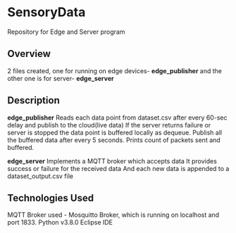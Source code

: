 # SensoryData
Repository for Edge and Server program

Overview
-----------------
2 files created, one for running on edge devices- **edge_publisher** and the other one is for server- **edge_server**

Description
-----------------
**edge_publisher**
Reads each data point from dataset.csv after every 60-sec delay and publish to the cloud(live data)
If the server returns failure or server is stopped the data point is buffered locally as dequeue. 
Publish all the buffered data after every 5 seconds.
Prints count of packets sent and buffered.

**edge_server**
 Implements a MQTT broker which accepts data
 It provides success or failure for the received data
 And each new data is appended to a dataset_output.csv file

Technologies Used
-----------------
MQTT Broker used - Mosquitto Broker, which is running on localhost and port 1833.
Python v3.8.0
Eclipse IDE

